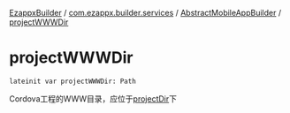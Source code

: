 [EzappxBuilder](../../index.md) / [com.ezappx.builder.services](../index.md) / [AbstractMobileAppBuilder](index.md) / [projectWWWDir](./project-w-w-w-dir.md)

# projectWWWDir

`lateinit var projectWWWDir: Path`

Cordova工程的WWW目录，应位于[projectDir](project-dir.md)下

